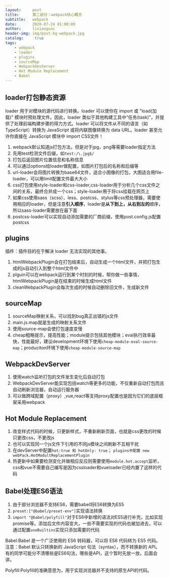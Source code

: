 ```yaml
---
layout:     post
title:      第二部分：webpack核心概念
subtitle:   webpack
date:       2020-07-24 01:00:00
author:     lixiaoguai
header-img: img/post-bg-webpack.jpg
catalog: 	 true
tags:
    - webpack
    - loader
    - plugins
    - sourceMap
    - WebpackDevServer
    - Hot Module Replacement
    - Babel
---
```


## loader打包静态资源

loader 用于对模块的源代码进行转换。loader 可以使你在 import 或 "load(加载)" 模块时预处理文件。因此，loader 类似于其他构建工具中“任务(task)”，并提供了处理前端构建步骤的得力方式。loader 可以将文件从不同的语言（如 TypeScript）转换为 JavaScript 或将内联图像转换为 data URL。loader 甚至允许你直接在 JavaScript 模块中 import CSS文件！

1. webpack默认知道js打包方法，但是对于jpg，png等需要loader指定方法
2. 先用test检测文件后缀，如```test:/\.jpg$/```
3. 打包后返回图片位置信息和名称信息
4. 可以通过options给loader做配置，如图片打包后的名称和后缀等
5. url-loader会将图片转换为base64文件，适合小图像的打包，大图适合用file-loader，可以用limit配置文件最大大小
6. css打包使用style-loader和css-loader,css-loader用于分析几个css文件之间的关系，最终合并成一个css；style-loader用于将css挂载在网页上
7. 如果css使用sass（scss）、less、postcss、stylus等css预处理器，需要使用相应的loader，但是注意**引入顺序**，loader是**从下到上，从右到左的**顺序，所以sass-loader需要放在最下面
8. postcss-loader可以实现自动添加需要的厂商前缀，使用post.config.js配置postcss

## plugins

插件：插件目的在于解决 loader 无法实现的其他事。

1. htmlWebpackPlugin会在打包结束后，自动生成一个html文件，并把打包生成的js自动引入到整个html文件中
2. plguin可以在webpack运行到某个时刻的时候，帮你做一些事情，htmlWebpackPlugin是在结束的时候生成html文件
3. cleanWebpackPlugin会每次生成的时候自动删除旧文件，生成新文件

## sourceMap

1. sourceMap映射关系，可以找到bug真正出错的js文件
2. main.js.map就是生成的映射关系文件
3. 使用source-map会使打包速度变慢
4. cheap粗略提示，提高性能；module提示包括其他模块；eval执行效率最快，性能最好，建议development环境下使用```cheap-module-eval-source-map```；produciton环境下使用```cheap-module-source-map```

## WebpackDevServer

1. 使用watch监听打包的文件发生变化后自动打包
2. WebpackDevServer能实现包括watch等更多的功能，不仅重新自动打包而且自动刷新浏览器，自动运行服务器
3. 可以做跨域配置（proxy）,vue,react等支持proxy配置也是因为它们的底层框架采用webpack

## Hot Module Replacement

1. 改变样式代码的时候，只更新样式，不重新刷新页面，也就是css更改的时候只更改css，不更改js
2. 也可以实现同一个js文件下引用的不同js模块之间刷新不互相干扰
3. 在devServer中配置```hot:true 和 hotOnly: true```； ```plugins中配置 new webPack.HotModultReplacementPlugin```
4. 热更新中如果要检测变化并做相应反应则需要使用```module.hot.accept```监听，css和vue不需要自己编写是因为cssloader和vueloader已经内置了这样的代码

## Babel处理ES6语法

1. 由于部分浏览器不支持ES6，需要babel将ES6转换为ES5
2. ```preset:["@babel/preset-env"]```实现语法转换
3. ```import "@babel/polyfill"```对于ES6中新增的语法对ES5进行补充，比如实现promise等。添加后文件内容变大，一些不需要实现的代码也被加进去，可以通过配置```useBuiltins```实现只添加需要的代码

Babel:Babel 是一个广泛使用的 ES6 转码器，可以将 ES6 代码转为 ES5 代码。注意：Babel 默认只转换新的 JavaScript 句法（syntax），而不转换新的 API。有的同学可能分不清哪些是ES6句法，哪些是API，这个暂时先放一放，后面会讲。

Polyfill:Polyfill的准确意思为，用于实现浏览器并不支持的原生API的代码。
